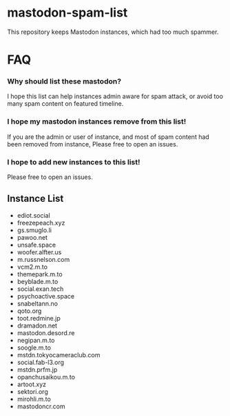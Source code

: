 # mastodon-spam-list

This repository keeps Mastodon instances, which had too much spammer.

# FAQ
### Why should list these mastodon? 

I hope this list can help instances admin aware for spam attack, or avoid too many spam content on featured timeline.

### I hope my mastodon instances remove from this list!

If you are the admin or user of instance, and most of spam content had been removed from instance, Please free to open an issues.

### I hope to add new instances to this list!

Please free to open an issues. 

## Instance List                                                                                           
* ediot.social       
* freezepeach.xyz                                                         
* gs.smuglo.li                                                                                  
* pawoo.net                                                                           
* unsafe.space                                                                            
* woofer.alfter.us                        
* m.russnelson.com
* vcm2.m.to
* themepark.m.to
* beyblade.m.to
* social.exan.tech
* psychoactive.space
* snabeltann.no
* qoto.org
* toot.redmine.jp
* dramadon.net
* mastodon.desord.re
* negipan.m.to
* soogle.m.to
* mstdn.tokyocameraclub.com
* social.fab-l3.org
* mstdn.prfm.jp
* opanchusaikou.m.to
* artoot.xyz
* sektori.org
* mirohli.m.to
* mastodoncr.com
